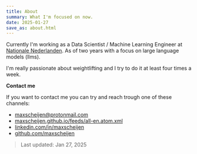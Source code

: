 ```yaml
---
title: About
summary: What I'm focused on now.
date: 2025-01-27
save_as: about.html
---
```


Currently I'm working as a Data Scientist / Machine Learning Engineer at
[Nationale Nederlanden](https://www.nn.nl/). As of two years with a focus on
large language models (llms).

I'm really passionate about weightlifting and I try to do it at least four times a week.

**Contact me**

If you want to contact me you can try and reach trough one of these channels:

- [maxscheijen@protonmail.com](mailto:maxscheijen@protonmail.com)
- [maxscheijen.github.io/feeds/all-en.atom.xml](https://maxscheijen.github.io/feeds/all-en.atom.xml)
- [linkedin.com/in/maxscheijen](https://linkedin.com/in/maxscheijen/)
- [github.com/maxscheijen](https://github.com/maxscheijen)

> Last updated: Jan 27, 2025

